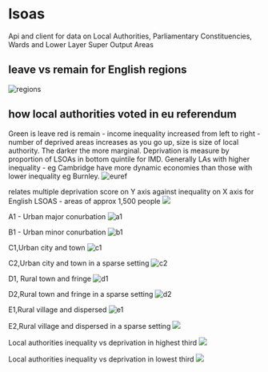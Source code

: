 # lsoas

Api and client for data on Local Authorities, Parliamentary Constituencies, Wards and Lower Layer Super Output Areas

## leave vs remain for English regions

![regions](regions.png)

## how local authorities voted in eu referendum

Green is leave red is remain - income inequality increased from left to right - number of deprived areas increases as you go up, size is size of local authority.  The darker the more marginal.  Deprivation is measure by proportion of LSOAs in bottom quintile for IMD.  Generally LAs with higher inequality - eg Cambridge have more dynamic economies than those with lower inequality eg Burnley.
![euref](euref.png)


relates multiple deprivation score on Y axis against inequality on X axis for English LSOAS - areas of approx 1,500 people
![](lsoas.png)



A1 - Urban major conurbation
![a1](a1.png)

B1 - Urban minor conurbation
![b1](b1.png)

C1,Urban city and town
![c1](c1.png)

C2,Urban city and town in a sparse setting
![c2](c2.png)

D1, Rural town and fringe
![d1](d1.png)

D2,Rural town and fringe in a sparse setting
![d2](d2.png)

E1,Rural village and dispersed
![e1](e1.png)

E2,Rural village and dispersed in a sparse setting
![](e2.png)

Local authorities inequality vs deprivation in highest third
![](lavs3.png)

Local authorities inequality vs deprivation in lowest third
![](lavstop3.png)
